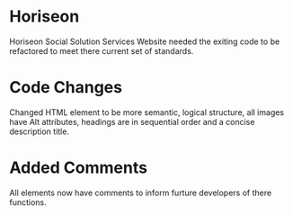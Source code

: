 # Horiseon
Horiseon Social Solution Services Website needed the exiting code to be refactored to meet there current set of standards.

# Code Changes 
Changed HTML element to be more semantic, logical structure, all images have Alt attributes, headings are in sequential order and a concise description title.

# Added Comments
All elements now have comments to inform furture developers of there functions.
